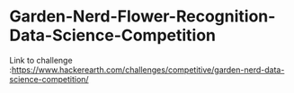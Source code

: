 # Garden-Nerd-Flower-Recognition-Data-Science-Competition


Link to challenge :https://www.hackerearth.com/challenges/competitive/garden-nerd-data-science-competition/
